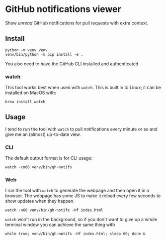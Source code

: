 # GitHub notifications viewer

Show *unread* GitHub notifications for pull requests with extra context.

## Install

```shell
python -m venv venv
venv/bin/python -m pip install -e .
```

You also need to have the GitHub CLI installed and authenticated.

### watch

This tool works best when used with `watch`. This is built in to Linux; it can
be installed on MacOS with:

```shell
brew install watch
```

## Usage

I tend to run the tool with `watch` to pull notifications every minute or so and
give me an (almost) up-to-date view.

### CLI

The default output format is for CLI usage:

```shell
watch -cn60 venv/bin/gh-notifs
```

### Web

I run the tool with `watch` to generate the webpage and then open it in a
browser. The webpage has some JS to make it reload every few seconds to show
updates when they happen.

```shell
watch -n60 venv/bin/gh-notifs -Hf index.html
```

`watch` won't run in the background, so if you don't want to give up a whole
terminal window you can achieve the same thing with

```shell
while true; venv/bin/gh-notifs -Hf index.html; sleep 60; done &
```
